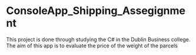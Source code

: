 # ConsoleApp_Shipping_Assegignment
This project is done through studying the C# in the Dublin Business college. The aim of this app is to evaluate the price of the weight of the parcels  
